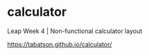 # calculator
Leap Week 4 | Non-functional calculator layout

https://tabatson.github.io/calculator/

